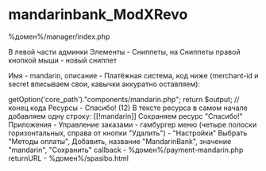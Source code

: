 # mandarinbank_ModXRevo

%домен%/manager/index.php

В левой части админки Элементы - Сниппеты, на Сниппеты правой кнопкой мыши - новый сниппет

Имя - mandarin, описание - Платёжная система, код ниже (merchant-id и secret вписываем свои, кавычки аккуратно оставляем):
<?php
$output = '';

$mid="merchant-id";
$msec='secret';

require_once $modx->getOption('core_path')."components/mandarin.php";

return $output;

// конец кода

Ресурсы - Спасибо! (12)

В тексте ресурса в самом начале добавляем одну строку:

[[!mandarin]]

Сохраняем ресурс "Спасибо!"


Приложения - Управление заказами - гамбургер меню (четыре полоски горизонтальных, справа от кнопки "Удалить") - "Настройки"
Выбрать "Методы оплаты", Добавить, название "MandarinBank", значение "mandarin", "Сохранить"

callback - %домен%/payment-mandarin.php
returnURL - %домен%/spasibo.html
